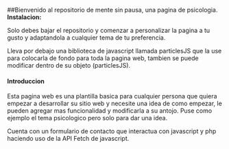 ##Bienvenido al repositorio de mente sin pausa, una pagina de psicologia.
**Instalacion:**

Solo debes bajar el repositorio y comenzar a personalizar la pagina a tu gusto y adaptandola a cualquier tema de tu preferencia.

Lleva por debajo una biblioteca de javascript llamada particlesJS que la use para colocarla de fondo para toda la pagina web, tambien se puede modificar dentro de su objeto (particlesJS).

#### Introduccion

Esta pagina web es una plantilla basica para cualquier persona que quiera empezar a desarrollar su sitio web y necesite una idea de como empezar, le pueden agregar mas funcionalidad  y modificarla a su antojo. Puse como ejemplo el tema psicologico pero solo para dar una idea.

Cuenta con un formulario de contacto que interactua con javascript y php haciendo uso de la API Fetch de javascript.